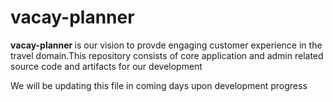 # vacay-planner
<b>vacay-planner </b> is our vision to provde engaging customer experience in the travel domain.This repository consists of core application and admin related source code and artifacts for our development 

We will be updating this file in coming days upon development progress

